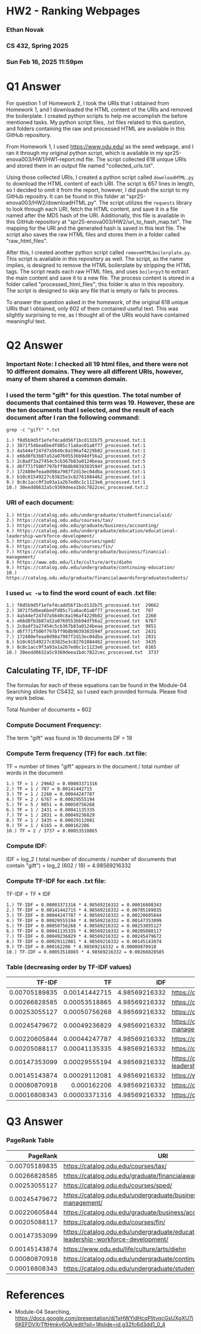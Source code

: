 # HW2 - Ranking Webpages
### Ethan Novak
### CS 432, Spring 2025
### Sun Feb 16, 2025 11:59pm

# Q1 Answer
For question 1 of Homework 2, I took the URIs that I obtained from Homework 1, and I downloaded the HTML content of the URIs and removed the boilerplate. I created python scripts to help me accomplish the before mentioned tasks. My python script files, .txt files related to this question, and folders containing the raw and processed HTML are available in this GitHub repository. 

From Homework 1, I used https://www.odu.edu/ as the seed webpage, and I ran it through my original python script, which is available in my spr25-enova003/HW1/HW1-report.md file. The script collected 618 unique URIs and stored them in an output file named "collected_urls.txt".

Using those collected URIs, I created a python script called `downloadHTML.py` to download the HTML content of each URI.  The script is 657 lines in length, so I decided to omit it from the report, however, I did push the script to my GitHub repositry.  It can be found in this folder at "spr25-enova003/HW2/downloadHTML.py".  The script utilizes the `requests` library to look through each URI, fetch the HTML content, and save it in a file named after the MD5 hash of the URI. Additionally, this file is available in this GitHub repository at "spr25-enova003/HW2/uri_to_hash_map.txt".  The mapping for the URI and the generated hash is saved in this text file. The script also saves the raw HTML files and stores them in a folder called "raw_html_files". 

After this, I created another python script called `removeHTMLboilerplate.py`.  This script is available in this repository as well. The script, as the name implies, is designed to remove the HTML boilerplate by stripping the HTML tags. The script reads each raw HTML files, and uses `boilerpy3` to extract the main content and save it to a new file. The process content is stored in a folder called "processed_html_files"; this folder is also in this repository. The script is designed to skip any file that is empty or fails to process. 

To answer the question asked in the homework, of the original 618 unique URIs that I obtained, only 602 of them contained useful text. This was slightly surprising to me, as I thought all of the URIs would have contained meaningful text. 

# Q2 Answer
### Important Note: I checked all 19 html files, and there were not 10 different domains.  They were all different URIs, however, many of them shared a common domain. 

### I used the term "gift" for this question.  The total number of documents that contained this term was 19.  However, these are the ten documents that I selected, and the result of each document after I ran the following command:
 `grep -c "gift" *.txt`
 ```
1.) f8d5b9d5f1efef4cadd56f1bcd132b75_processed.txt:1
2.) 3871f5d6ea6bedfd85c71a6ac01a8f77_processed.txt:1   
3.) 4a544ef247d7a5640c8a196af4229b02_processed.txt:1
4.) e66d8fb3b87a52a0769553bb94df56a2_processed.txt:2
5.) 2c8adf3a27454c5cb367b83a0124beaa_processed.txt:5
6.) d6f771f500f797bff9b8b9039383594f_processed.txt:1
7.) 172480efeaa0d98a7987f2d13ec04dba_processed.txt:1
8.) b10c01549227c83825e3c82761084462_processed.txt:1
9.) 8c8c1acc9f3a93a1a2b7ed6c1c1123e6_processed.txt:1
10.) 30eedd0632a5c9369deea1bdc7822cec_processed.txt:2
```

### URI of each document:
```
1.) https://catalog.odu.edu/undergraduate/studentfinancialaid/
2.) https://catalog.odu.edu/courses/tax/
3.) https://catalog.odu.edu/graduate/business/accounting/
4.) https://catalog.odu.edu/undergraduate/education/educational-leadership-workforce-development/
5.) https://catalog.odu.edu/courses/sped/
6.) https://catalog.odu.edu/courses/fin/
7.) https://catalog.odu.edu/undergraduate/business/financial-management/
8.) https://www.odu.edu/life/culture/arts/diehn
9.) https://catalog.odu.edu/undergraduate/continuing-education/
10.) https://catalog.odu.edu/graduate/financialawardsforgraduatestudents/
```

### I used `wc -w` to find the word count of each .txt file:
```
1.) f8d5b9d5f1efef4cadd56f1bcd132b75_processed.txt  29662
2.) 3871f5d6ea6bedfd85c71a6ac01a8f77_processed.txt  707
3.) 4a544ef247d7a5640c8a196af4229b02_processed.txt  2260
4.) e66d8fb3b87a52a0769553bb94df56a2_processed.txt  6767
5.) 2c8adf3a27454c5cb367b83a0124beaa_processed.txt  9851
6.) d6f771f500f797bff9b8b9039383594f_processed.txt  2431
7.) 172480efeaa0d98a7987f2d13ec04dba_processed.txt  2031
8.) b10c01549227c83825e3c82761084462_processed.txt  3435
9.) 8c8c1acc9f3a93a1a2b7ed6c1c1123e6_processed.txt  6165
10.) 30eedd0632a5c9369deea1bdc7822cec_processed.txt  3737
```

## Calculating TF, IDF, TF-IDF
The formulas for each of these equations can be found in the Module-04 Searching slides for CS432, so I used each provided formula. Please find my work below.

Total Number of documents = 602 

### Compute Document Frequency:
The term "gift" was found in 19 documents
DF = 19

### Compute Term frequency (TF) for each .txt file:
TF = number of times "gift" appears in the document / total number of words in the document
```
1.) TF = 1 / 29662 = 0.00003371316
2.) TF = 1 / 707 = 0.00141442715
3.) TF = 1 / 2260 = 0.00044247787
4.) TF = 2 / 6767 = 0.00029555194
5.) TF = 5 / 9851 = 0.00050756268
6.) TF = 1 / 2431 = 0.00041135335
7.) TF = 1 / 2031 = 0.00049236829
8.) TF = 1 / 3435 = 0.00029112081
9.) TF = 1 / 6165 = 0.000162206
10.) TF = 2 / 3737 = 0.00053518865
```

### Compute IDF:

IDF = log_2 ( total number of documents / number of documents that contain "gift")
= log_2 (602 / 19) = 4.98569216332

### Compute TF-IDF for each .txt file:

TF-IDF = TF * IDF
```
1.) TF-IDF = 0.00003371316 * 4.98569216332 = 0.00016808343
2.) TF-IDF = 0.00141442715 * 4.98569216332 = 0.00705189835
3.) TF-IDF = 0.00044247787 * 4.98569216332 = 0.00220605844
4.) TF-IDF = 0.00029555194 * 4.98569216332 = 0.00147353099
5.) TF-IDF = 0.00050756268 * 4.98569216332 = 0.00253055127
6.) TF-IDF = 0.00041135335 * 4.98569216332 = 0.00205088117
7.) TF-IDF = 0.00049236829 * 4.98569216332 = 0.00245479672
8.) TF-IDF = 0.00029112081 * 4.98569216332 = 0.00145143874
9.) TF-IDF = 0.000162206 * 4.98569216332 = 0.00080870918
10.) TF-IDF = 0.00053518865 * 4.98569216332 = 0.00266828585
```
### Table (decreasing order by TF-IDF values)

|TF-IDF	|TF	|IDF	|URI
|------:|--:|---:|---
|0.00705189835	|0.00141442715	|4.98569216332 |https://catalog.odu.edu/courses/tax/
|0.00266828585	|0.00053518865	|4.98569216332	|https://catalog.odu.edu/graduate/financialawardsforgraduatestudents/
|0.00253055127	|0.00050756268	|4.98569216332	|https://catalog.odu.edu/courses/sped/
|0.00245479672	|0.00049236829	|4.98569216332	|https://catalog.odu.edu/undergraduate/business/financial-management/
|0.00220605844	|0.00044247787	|4.98569216332	|https://catalog.odu.edu/graduate/business/accounting/
|0.00205088117	|0.00041135335	|4.98569216332	|https://catalog.odu.edu/courses/fin/
|0.00147353099	|0.00029555194	|4.98569216332	|https://catalog.odu.edu/undergraduate/education/educational-leadership-workforce-development/
|0.00145143874	|0.00029112081	|4.98569216332	|https://www.odu.edu/life/culture/arts/diehn
|0.00080870918	|0.000162206	|4.98569216332	|https://catalog.odu.edu/undergraduate/continuing-education/
|0.00016808343	|0.00003371316	|4.98569216332	|https://catalog.odu.edu/undergraduate/studentfinancialaid/

# Q3 Answer

### PageRank Table

|PageRank |URI
|------:|---
|0.00705189835 |https://catalog.odu.edu/courses/tax/
|0.00266828585	|https://catalog.odu.edu/graduate/financialawardsforgraduatestudents/
|0.00253055127	|https://catalog.odu.edu/courses/sped/
|0.00245479672	|https://catalog.odu.edu/undergraduate/business/financial-management/
|0.00220605844	|https://catalog.odu.edu/graduate/business/accounting/
|0.00205088117	|https://catalog.odu.edu/courses/fin/
|0.00147353099	|https://catalog.odu.edu/undergraduate/education/educational-leadership-workforce-development/
|0.00145143874	|https://www.odu.edu/life/culture/arts/diehn
|0.00080870918	|https://catalog.odu.edu/undergraduate/continuing-education/
|0.00016808343	|https://catalog.odu.edu/undergraduate/studentfinancialaid/

# References
* Module-04 Searching, <https://docs.google.com/presentation/d/1xHWYidHcqPljtvqcGsUXgXU7j6KEFDVXrTftHmkv6OA/edit?pli=1#slide=id.g32fc6d3dd1_0_4>
